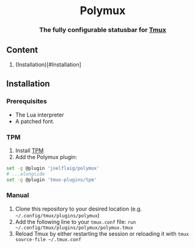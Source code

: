 <h1 align="center"> Polymux </h1>

<h3 align="center">
	The fully configurable statusbar for <a href="https://github.com/tmux/tmux">Tmux</a>
</h3>

## Content
1. (Installation)[#Installation]

## Installation

### Prerequisites
- The Lua interpreter
- A patched font.

### TPM
1. Install [TPM](https://github.com/tmux-plugins/tpm)
2. Add the Polymux plugin:

```bash
set -g @plugin 'joelflaig/polymux'
# ...alongside
set -g @plugin 'tmux-plugins/tpm'
```

### Manual

1. Clone this repository to your desired location (e.g.
   `~/.config/tmux/plugins/polymux`)
2. Add the following line to your `tmux.conf` file:
    `run ~/.config/tmux/plugins/polymux/polymux.tmux`
4. Reload Tmux by either restarting the session or reloading it with `tmux source-file ~/.tmux.conf`


